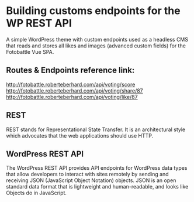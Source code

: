 # Building customs endpoints for the WP REST API

A simple WordPress theme with custom endpoints used as a headless CMS that reads and stores all likes and images (advanced custom fields) for the Fotobattle Vue SPA.

## Routes & Endpoints reference link: 
http://fotobattle.roberteberhard.com/api/voting/score<br>
http://fotobattle.roberteberhard.com/api/voting/share/87<br>
http://fotobattle.roberteberhard.com/api/voting/like/87


## REST
REST stands for Representational State Transfer. It is an architectural style which advocates that the web applications should use HTTP.

## WordPress REST API
The WordPress REST API provides API endpoints for WordPress data types that allow developers to interact with sites remotely by sending and receiving JSON (JavaScript Object Notation) objects. JSON is an open standard data format that is lightweight and human-readable, and looks like Objects do in JavaScript.
